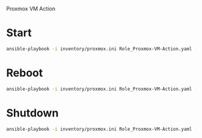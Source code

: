 Proxmox VM Action

# Start
```bash
ansible-playbook -i inventory/proxmox.ini Role_Proxmox-VM-Action.yaml --extra-vars "vm_action=started" --ask-vault-pass
```

# Reboot
```bash
ansible-playbook -i inventory/proxmox.ini Role_Proxmox-VM-Action.yaml --extra-vars "vm_action=restarted" --ask-vault-pass
```

# Shutdown
```bash
ansible-playbook -i inventory/proxmox.ini Role_Proxmox-VM-Action.yaml --extra-vars "vm_action=stopped" --ask-vault-pass
```